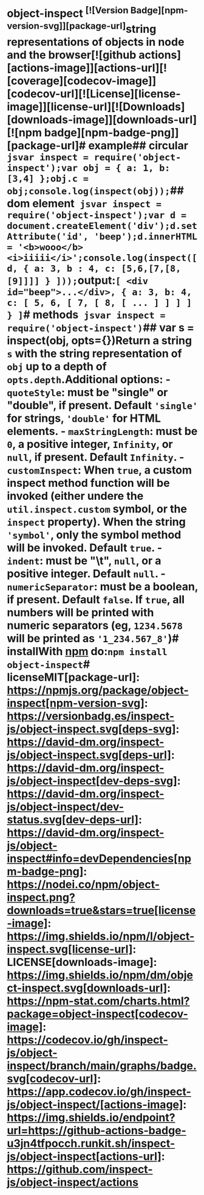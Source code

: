 # object-inspect <sup>[![Version Badge][npm-version-svg]][package-url]</sup>string representations of objects in node and the browser[![github actions][actions-image]][actions-url][![coverage][codecov-image]][codecov-url][![License][license-image]][license-url][![Downloads][downloads-image]][downloads-url][![npm badge][npm-badge-png]][package-url]# example## circular``` jsvar inspect = require('object-inspect');var obj = { a: 1, b: [3,4] };obj.c = obj;console.log(inspect(obj));```## dom element``` jsvar inspect = require('object-inspect');var d = document.createElement('div');d.setAttribute('id', 'beep');d.innerHTML = '<b>wooo</b><i>iiiii</i>';console.log(inspect([ d, { a: 3, b : 4, c: [5,6,[7,[8,[9]]]] } ]));```output:```[ <div id="beep">...</div>, { a: 3, b: 4, c: [ 5, 6, [ 7, [ 8, [ ... ] ] ] ] } ]```# methods``` jsvar inspect = require('object-inspect')```## var s = inspect(obj, opts={})Return a string `s` with the string representation of `obj` up to a depth of `opts.depth`.Additional options:  - `quoteStyle`: must be "single" or "double", if present. Default `'single'` for strings, `'double'` for HTML elements.  - `maxStringLength`: must be `0`, a positive integer, `Infinity`, or `null`, if present. Default `Infinity`.  - `customInspect`: When `true`, a custom inspect method function will be invoked (either undere the `util.inspect.custom` symbol, or the `inspect` property). When the string `'symbol'`, only the symbol method will be invoked. Default `true`.  - `indent`: must be "\t", `null`, or a positive integer. Default `null`.  - `numericSeparator`: must be a boolean, if present. Default `false`. If `true`, all numbers will be printed with numeric separators (eg, `1234.5678` will be printed as `'1_234.567_8'`)# installWith [npm](https://npmjs.org) do:```npm install object-inspect```# licenseMIT[package-url]: https://npmjs.org/package/object-inspect[npm-version-svg]: https://versionbadg.es/inspect-js/object-inspect.svg[deps-svg]: https://david-dm.org/inspect-js/object-inspect.svg[deps-url]: https://david-dm.org/inspect-js/object-inspect[dev-deps-svg]: https://david-dm.org/inspect-js/object-inspect/dev-status.svg[dev-deps-url]: https://david-dm.org/inspect-js/object-inspect#info=devDependencies[npm-badge-png]: https://nodei.co/npm/object-inspect.png?downloads=true&stars=true[license-image]: https://img.shields.io/npm/l/object-inspect.svg[license-url]: LICENSE[downloads-image]: https://img.shields.io/npm/dm/object-inspect.svg[downloads-url]: https://npm-stat.com/charts.html?package=object-inspect[codecov-image]: https://codecov.io/gh/inspect-js/object-inspect/branch/main/graphs/badge.svg[codecov-url]: https://app.codecov.io/gh/inspect-js/object-inspect/[actions-image]: https://img.shields.io/endpoint?url=https://github-actions-badge-u3jn4tfpocch.runkit.sh/inspect-js/object-inspect[actions-url]: https://github.com/inspect-js/object-inspect/actions